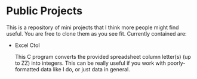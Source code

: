 # Public Projects
This is a repository of mini projects that I think more people might find useful. You are free to clone them as you see fit.
Currently contained are:

* Excel CtoI
 
  This C program converts the provided spreadsheet column letter(s) (up to ZZ) into integers.
  This can be really useful if you work with poorly-formatted data like I do, or just data in general.
  

